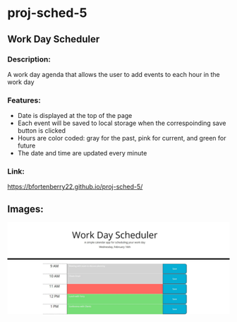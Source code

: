 # proj-sched-5
## Work Day Scheduler
### Description: 
A work day agenda that allows the user to add events to each hour in the work day
### Features:
* Date is displayed at the top of the page
* Each event will be saved to local storage when the correspoinding save button is clicked
* Hours are color coded: gray for the past, pink for current, and green for future
* The date and time are updated every minute
### Link:
https://bfortenberry22.github.io/proj-sched-5/

## Images:
![image](./assets/images/screenOne.JPG)
